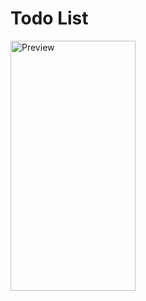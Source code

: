 # Todo List 


<img src="https://github.com/haseeb-pjr/Android_Todo-List/blob/master/todo%20app%20prev.gif" alt="Preview" width="200" height="400">


